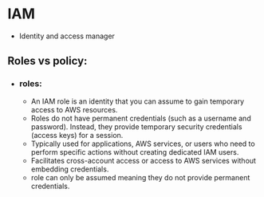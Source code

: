 # IAM
- Identity and access manager

## Roles vs policy:
- ### roles:
  - An IAM role is an identity that you can assume to gain temporary access to AWS resources.
  - Roles do not have permanent credentials (such as a username and password). Instead, they provide temporary security credentials (access keys) for a session.
  - Typically used for applications, AWS services, or users who need to perform specific actions without creating dedicated IAM users.
  - Facilitates cross-account access or access to AWS services without embedding credentials.  
  - role can only be assumed meaning they do not provide permanent credentials.
  
